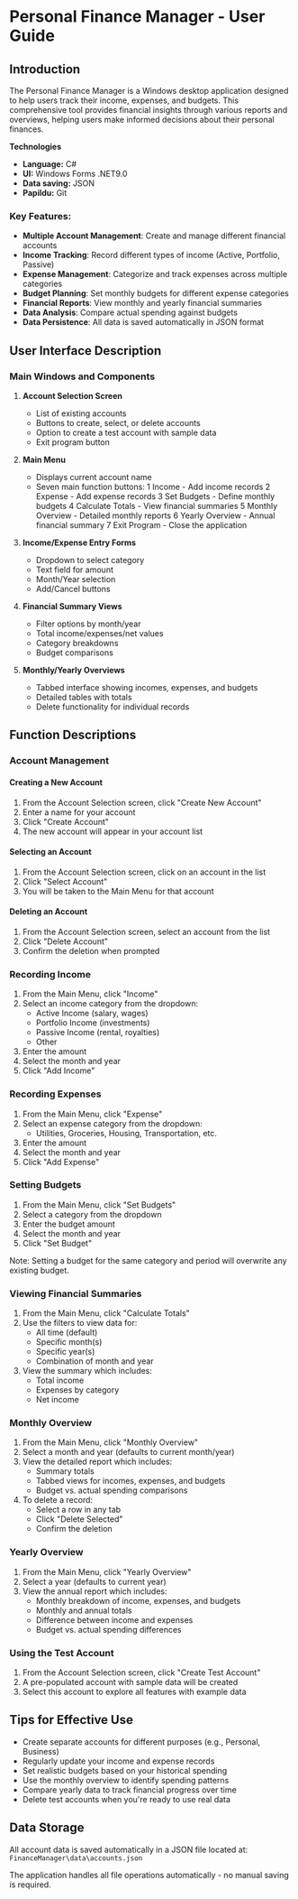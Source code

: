 # Personal Finance Manager - User Guide

## Introduction

The Personal Finance Manager is a Windows desktop application designed to help users track their income, expenses, and budgets. This comprehensive tool provides financial insights through various reports and overviews, helping users make informed decisions about their personal finances.


**Technologies**

- **Language:** C#
- **UI:** Windows Forms .NET9.0
- **Data saving:** JSON
- **Papildu:** Git


### Key Features:
- **Multiple Account Management**: Create and manage different financial accounts
- **Income Tracking**: Record different types of income (Active, Portfolio, Passive)
- **Expense Management**: Categorize and track expenses across multiple categories
- **Budget Planning**: Set monthly budgets for different expense categories
- **Financial Reports**: View monthly and yearly financial summaries
- **Data Analysis**: Compare actual spending against budgets
- **Data Persistence**: All data is saved automatically in JSON format

## User Interface Description

### Main Windows and Components

1. **Account Selection Screen**
   - List of existing accounts
   - Buttons to create, select, or delete accounts
   - Option to create a test account with sample data
   - Exit program button

2. **Main Menu**
   - Displays current account name
   - Seven main function buttons:
     1 Income - Add income records
     2 Expense - Add expense records
     3 Set Budgets - Define monthly budgets
     4 Calculate Totals - View financial summaries
     5 Monthly Overview - Detailed monthly reports
     6 Yearly Overview - Annual financial summary
     7 Exit Program - Close the application

3. **Income/Expense Entry Forms**
   - Dropdown to select category
   - Text field for amount
   - Month/Year selection
   - Add/Cancel buttons

4. **Financial Summary Views**
   - Filter options by month/year
   - Total income/expenses/net values
   - Category breakdowns
   - Budget comparisons

5. **Monthly/Yearly Overviews**
   - Tabbed interface showing incomes, expenses, and budgets
   - Detailed tables with totals
   - Delete functionality for individual records

## Function Descriptions

### Account Management

#### Creating a New Account
1. From the Account Selection screen, click "Create New Account"
2. Enter a name for your account
3. Click "Create Account"
4. The new account will appear in your account list

#### Selecting an Account
1. From the Account Selection screen, click on an account in the list
2. Click "Select Account"
3. You will be taken to the Main Menu for that account

#### Deleting an Account
1. From the Account Selection screen, select an account from the list
2. Click "Delete Account"
3. Confirm the deletion when prompted

### Recording Income

1. From the Main Menu, click "Income"
2. Select an income category from the dropdown:
   - Active Income (salary, wages)
   - Portfolio Income (investments)
   - Passive Income (rental, royalties)
   - Other
3. Enter the amount
4. Select the month and year
5. Click "Add Income"

### Recording Expenses

1. From the Main Menu, click "Expense"
2. Select an expense category from the dropdown:
   - Utilities, Groceries, Housing, Transportation, etc.
3. Enter the amount
4. Select the month and year
5. Click "Add Expense"

### Setting Budgets

1. From the Main Menu, click "Set Budgets"
2. Select a category from the dropdown
3. Enter the budget amount
4. Select the month and year
5. Click "Set Budget"

Note: Setting a budget for the same category and period will overwrite any existing budget.

### Viewing Financial Summaries

1. From the Main Menu, click "Calculate Totals"
2. Use the filters to view data for:
   - All time (default)
   - Specific month(s)
   - Specific year(s)
   - Combination of month and year
3. View the summary which includes:
   - Total income
   - Expenses by category
   - Net income

### Monthly Overview

1. From the Main Menu, click "Monthly Overview"
2. Select a month and year (defaults to current month/year)
3. View the detailed report which includes:
   - Summary totals
   - Tabbed views for incomes, expenses, and budgets
   - Budget vs. actual spending comparisons
4. To delete a record:
   - Select a row in any tab
   - Click "Delete Selected"
   - Confirm the deletion

### Yearly Overview

1. From the Main Menu, click "Yearly Overview"
2. Select a year (defaults to current year)
3. View the annual report which includes:
   - Monthly breakdown of income, expenses, and budgets
   - Monthly and annual totals
   - Difference between income and expenses
   - Budget vs. actual spending differences

### Using the Test Account

1. From the Account Selection screen, click "Create Test Account"
2. A pre-populated account with sample data will be created
3. Select this account to explore all features with example data

## Tips for Effective Use

- Create separate accounts for different purposes (e.g., Personal, Business)
- Regularly update your income and expense records
- Set realistic budgets based on your historical spending
- Use the monthly overview to identify spending patterns
- Compare yearly data to track financial progress over time
- Delete test accounts when you're ready to use real data

## Data Storage

All account data is saved automatically in a JSON file located at:
`FinanceManager\data\accounts.json`

The application handles all file operations automatically - no manual saving is required.
